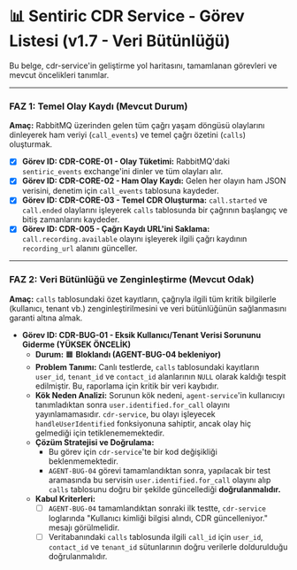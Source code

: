 # 📊 Sentiric CDR Service - Görev Listesi (v1.7 - Veri Bütünlüğü)

Bu belge, cdr-service'in geliştirme yol haritasını, tamamlanan görevleri ve mevcut öncelikleri tanımlar.

---

### **FAZ 1: Temel Olay Kaydı (Mevcut Durum)**

**Amaç:** RabbitMQ üzerinden gelen tüm çağrı yaşam döngüsü olaylarını dinleyerek ham veriyi (`call_events`) ve temel çağrı özetini (`calls`) oluşturmak.

-   [x] **Görev ID: CDR-CORE-01 - Olay Tüketimi:** RabbitMQ'daki `sentiric_events` exchange'ini dinler ve tüm olayları alır.
-   [x] **Görev ID: CDR-CORE-02 - Ham Olay Kaydı:** Gelen her olayın ham JSON verisini, denetim için `call_events` tablosuna kaydeder.
-   [x] **Görev ID: CDR-CORE-03 - Temel CDR Oluşturma:** `call.started` ve `call.ended` olaylarını işleyerek `calls` tablosunda bir çağrının başlangıç ve bitiş zamanlarını kaydeder.
-   [x] **Görev ID: CDR-005 - Çağrı Kaydı URL'ini Saklama:** `call.recording.available` olayını işleyerek ilgili çağrı kaydının `recording_url` alanını günceller.

---

### **FAZ 2: Veri Bütünlüğü ve Zenginleştirme (Mevcut Odak)**

**Amaç:** `calls` tablosundaki özet kayıtların, çağrıyla ilgili tüm kritik bilgilerle (kullanıcı, tenant vb.) zenginleştirilmesini ve veri bütünlüğünün sağlanmasını garanti altına almak.

-   **Görev ID: CDR-BUG-01 - Eksik Kullanıcı/Tenant Verisi Sorununu Giderme (YÜKSEK ÖNCELİK)**
    -   **Durum:** 🟧 **Bloklandı (AGENT-BUG-04 bekleniyor)**
    -   **Problem Tanımı:** Canlı testlerde, `calls` tablosundaki kayıtların `user_id`, `tenant_id` ve `contact_id` alanlarının `NULL` olarak kaldığı tespit edilmiştir. Bu, raporlama için kritik bir veri kaybıdır.
    -   **Kök Neden Analizi:** Sorunun kök nedeni, `agent-service`'in kullanıcıyı tanımladıktan sonra `user.identified.for_call` olayını yayınlamamasıdır. `cdr-service`, bu olayı işleyecek `handleUserIdentified` fonksiyonuna sahiptir, ancak olay hiç gelmediği için tetiklenememektedir.
    -   **Çözüm Stratejisi ve Doğrulama:**
        -   Bu görev için `cdr-service`'te bir kod değişikliği beklenmemektedir.
        -   `AGENT-BUG-04` görevi tamamlandıktan sonra, yapılacak bir test aramasında bu servisin `user.identified.for_call` olayını alıp `calls` tablosunu doğru bir şekilde güncellediği **doğrulanmalıdır.**
    -   **Kabul Kriterleri:**
        -   [ ] `AGENT-BUG-04` tamamlandıktan sonraki ilk testte, `cdr-service` loglarında "Kullanıcı kimliği bilgisi alındı, CDR güncelleniyor." mesajı görülmelidir.
        -   [ ] Veritabanındaki `calls` tablosunda ilgili `call_id` için `user_id`, `contact_id` ve `tenant_id` sütunlarının doğru verilerle doldurulduğu doğrulanmalıdır.